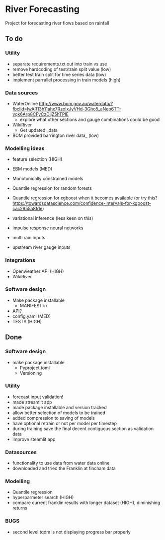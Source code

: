 # River Forecasting
Project for forecasting river flows based on rainfall

## To do

### Utility

- separate requirements.txt out into train vs use
- remove hardcoding of test/train split value (low)
- better test train split for time series data (low)
- implement parrallel processing in train models (high)


### Data sources

- WaterOnline http://www.bom.gov.au/waterdata/?fbclid=IwAR13h11ahx7RzoIxJyVHd-3Gho5_aNep6TT-vqk6Arp8CFyCzDijZ5hTPIE
  - explore what other sections and gauge combinations could be good
- WikiRiver
  - Get updated _data
- BOM provided barrington river data_ (low)

### Modelling ideas

- feature selection (HIGH)
- EBM models (MED)
- Monotonically constrained models
- Quantile regression for random forests
- Quantile regression for xgboost when it becomes available (or try this? https://towardsdatascience.com/confidence-intervals-for-xgboost-cac2955a8fde)
- variational inference (less keen on this)
- impulse response neural networks

- multi rain inputs
- upstream river gauge inputs



### Integrations

- Openweather API (HIGH)
- WikiRiver


### Software design

- Make package installable
  - MANIFEST.in
- API?
- config.yaml (MED)
- TESTS (HIGH)



## Done

### Software design
- make package installable
  - Pyproject.toml
  - Versioning

### Utility

- forecast input validation!
- made streamlit app
- made package installable and version tracked
- allow better selection of models to be trained
- added compression to saving of models
- have optional retrain or not per model per timestep
- during training save the final decent contiguous section as validation data
- improve steamlit app 


### Datasources

- functionality to use data from water data online
- downloaded and tried the Franklin at fincham data

### Modelling

- Quantile regression
- hyperparmeter search (HIGH)
- compare current franklin results with longer dataset (HIGH), diminishing returns

### BUGS
- second level tqdm is not displaying progress bar properly
